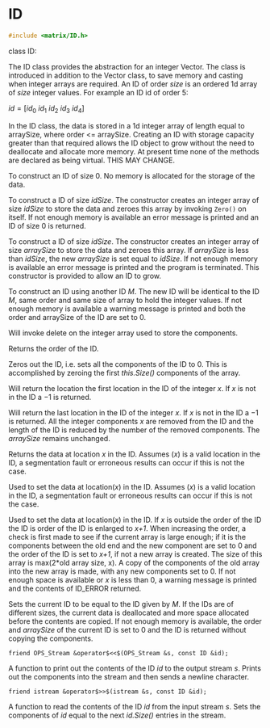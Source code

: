 


# ID 

```cpp
#include <matrix/ID.h>
```



class ID:







The ID class provides the abstraction for an integer Vector. The class
is introduced in addition to the Vector class, to save memory and
casting when integer arrays are required. An ID of order *size* is an
ordered 1d array of *size* integer values. For example an ID id of order
5:


$id = [id_0$ $id_1$ $id_2$ $id_3$ $id_4]$


In the ID class, the data is stored in a 1d integer array of length
equal to arraySize, where order \<= arraySize. Creating an ID with
storage capacity greater than that required allows the ID object to grow
without the need to deallocate and allocate more memory. At present time
none of the methods are declared as being virtual. THIS MAY CHANGE.
















































To construct an ID of size $0$. No memory is allocated for the storage
of the data.

To construct a ID of size *idSize*. The constructor creates an integer
array of size *idSize* to store the data and zeroes this array by
invoking `Zero()` on itself. If not enough memory is available an error
message is printed and an ID of size $0$ is returned.

To construct a ID of size *idSize*. The constructor creates an integer
array of size *arraySize* to store the data and zeroes this array. If
*arraySize* is less than *idSize*, the new *arraySize* is set equal to
*idSize*. If not enough memory is available an error message is printed
and the program is terminated. This constructor is provided to allow an
ID to grow.

To construct an ID using another ID *M*. The new ID will be identical to
the ID $M$, same order and same size of array to hold the integer
values. If not enough memory is available a warning message is printed
and both the order and arraySize of the ID are set to $0$.




Will invoke delete on the integer array used to store the components.




Returns the order of the ID.

Zeros out the ID, i.e. sets all the components of the ID to $0$. This is
accomplished by zeroing the first *this.Size()* components of the
array.

Will return the location the first location in the ID of the integer
*x*. If *x* is not in the ID a $-1$ is returned.

Will return the last location in the ID of the integer *x*. If *x* is
not in the ID a $-1$ is returned. All the integer components *x* are
removed from the ID and the length of the ID is reduced by the number of
the removed components. The *arraySize* remains unchanged.




Returns the data at location *x* in the ID. Assumes (*x*) is a valid
location in the ID, a segmentation fault or erroneous results can occur
if this is not the case.

Used to set the data at location(*x*) in the ID. Assumes (*x*) is a
valid location in the ID, a segmentation fault or erroneous results can
occur if this is not the case.

Used to set the data at location(*x*) in the ID. If *x* is outside the
order of the ID the ID is order of the ID is enlarged to *x+1*. When
increasing the order, a check is first made to see if the current array
is large enough; if it is the components between the old end and the new
component are set to $0$ and the order of the ID is set to *x+1*, if not
a new array is created. The size of this array is max($2*$old array
size, x). A copy of the components of the old array into the new array
is made, with any new components set to $0$. If not enough space is
available or *x* is less than $0$, a warning message is printed and the
contents of ID_ERROR returned.

Sets the current ID to be equal to the ID given by *M*. If the IDs are
of different sizes, the current data is deallocated and more space
allocated before the contents are copied. If not enough memory is
available, the order and *arraySize* of the current ID is set to $0$ and
the ID is returned without copying the components.

```{.cpp}
friend OPS_Stream &operator$<<$(OPS_Stream &s, const ID &id);
```

A function to print out the contents of the ID *id* to the output stream
*s*. Prints out the components into the stream and then sends a newline
character.

```{.cpp}
friend istream &operator$>>$(istream &s, const ID &id);
```

A function to read the contents of the ID *id* from the input stream
*s*. Sets the components of *id* equal to the next *id.Size()* entries
in the stream.
